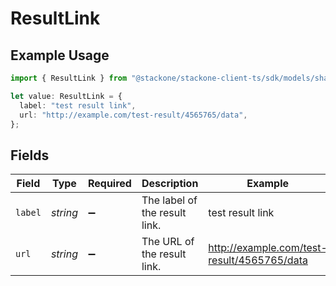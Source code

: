 # ResultLink

## Example Usage

```typescript
import { ResultLink } from "@stackone/stackone-client-ts/sdk/models/shared";

let value: ResultLink = {
  label: "test result link",
  url: "http://example.com/test-result/4565765/data",
};
```

## Fields

| Field                                       | Type                                        | Required                                    | Description                                 | Example                                     |
| ------------------------------------------- | ------------------------------------------- | ------------------------------------------- | ------------------------------------------- | ------------------------------------------- |
| `label`                                     | *string*                                    | :heavy_minus_sign:                          | The label of the result link.               | test result link                            |
| `url`                                       | *string*                                    | :heavy_minus_sign:                          | The URL of the result link.                 | http://example.com/test-result/4565765/data |